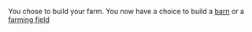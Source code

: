 You chose to build your farm. You now have a choice to build a [barn](../barn.md) or a [farming field](../farming-field.md)